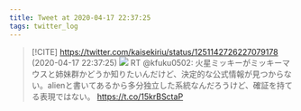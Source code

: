 ```yaml
---
title: Tweet at 2020-04-17 22:37:25
tags: twitter_log
---
```


> [!CITE] https://twitter.com/kaisekiriu/status/1251142726227079178 (2020-04-17 22:37:25)
> ![](https://twitter.com/kaisekiriu/status/1251142726227079178)
> RT @kfuku0502: 火星ミッキーがミッキーマウスと姉妹群かどうか知りたいんだけど、決定的な公式情報が見つからない。alienと書いてあるから多分独立した系統なんだろうけど、確証を持てる表現ではない。
> https://t.co/15krBSctaP
